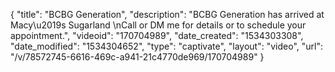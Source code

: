 {
    "title": "BCBG Generation",
    "description": "BCBG Generation has arrived at Macy\u2019s Sugarland \nCall or DM me for details or to schedule your appointment.",
    "videoid": "170704989",
    "date_created": "1534303308",
    "date_modified": "1534304652",
    "type": "captivate",
    "layout": "video",
    "url": "\/v\/78572745-6616-469c-a941-21c4770de969\/170704989"
}